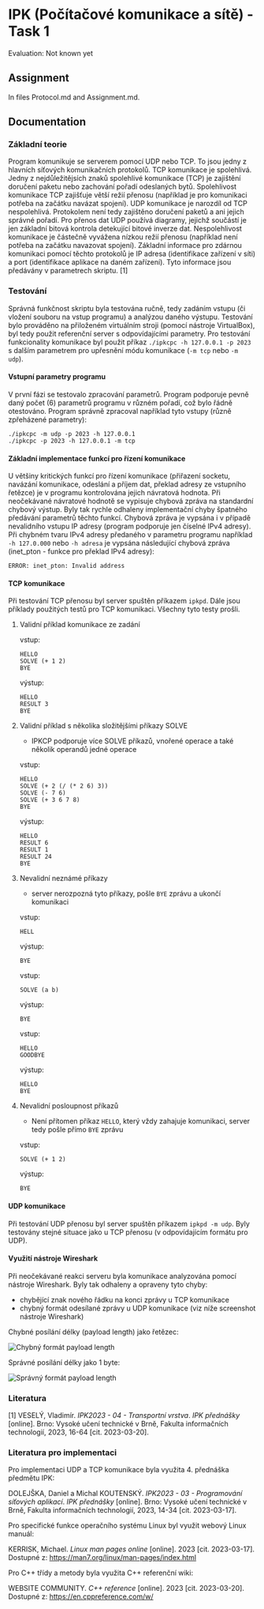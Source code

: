 # IPK (Počítačové komunikace a sítě) - Task 1

Evaluation: Not known yet

## Assignment

In files Protocol.md and Assignment.md.

## Documentation

### Základní teorie

Program komunikuje se serverem pomocí UDP nebo TCP. To jsou jedny z hlavních síťových komunikačních protokolů.
TCP komunikace je spolehlivá. Jedny z nejdůležitějsích znaků spolehlivé komunikace (TCP) je zajištění doručení paketu nebo zachování pořadí odeslaných bytů. Spolehlivost komunikace TCP zajišťuje větší režií přenosu (například je pro komunikaci potřeba na začátku navázat spojení).
UDP komunikace je narozdíl od TCP nespolehlivá. Protokolem není tedy zajištěno doručení paketů a ani jejich správné pořadí. Pro přenos dat UDP používá diagramy, jejichž součástí je jen základní bitová kontrola detekující bitové inverze dat. Nespolehlivost komunikace je částečně vyvážena nízkou režií přenosu (například není potřeba na začátku navazovat spojení).
Základní informace pro zdárnou komunikaci pomocí těchto protokolů je IP adresa (identifikace zařízení v síti) a port (identifikace aplikace na daném zařízení). Tyto informace jsou předávány v parametrech skriptu. \[1\]

### Testování

Správná funkčnost skriptu byla testována ručně, tedy zadáním vstupu (či vložení souboru na vstup programu) a analýzou daného výstupu. Testování bylo prováděno na přiloženém virtuálním stroji (pomocí nástroje VirtualBox), byl tedy použit referenční server s odpovídajícími parametry. Pro testování funkcionality komunikace byl použit příkaz `./ipkcpc -h 127.0.0.1 -p 2023` s dalším parametrem pro upřesnění módu komunikace (`-m tcp` nebo `-m udp`).

#### Vstupní parametry programu

V první fázi se testovalo zpracování parametrů. Program podporuje pevně daný počet (6) parametrů programu v různém pořadí, což bylo řádně otestováno. Program správně zpracoval například tyto vstupy (různě zpřeházené parametry):

```
./ipkcpc -m udp -p 2023 -h 127.0.0.1
./ipkcpc -p 2023 -h 127.0.0.1 -m tcp
```

#### Základní implementace funkcí pro řízení komunikace 

U většiny kritických funkcí pro řízení komunikace (přiřazení socketu, navázání komunikace, odeslání a příjem dat, překlad adresy ze vstupního řetězce) je v programu kontrolována jejich návratová hodnota. Při neočekávané návratové hodnotě se vypisuje chybová zpráva na standardní chybový výstup. Byly tak rychle odhaleny implementační chyby špatného předávání parametrů těchto funkcí. 
Chybová zpráva je vypsána i v případě nevalidního vstupu IP adresy (program podporuje jen číselné IPv4 adresy). Při chybném tvaru IPv4 adresy předaného v parametru programu například `-h 127.0.000` nebo `-h adresa` je vypsána následující chybová zpráva (inet_pton - funkce pro překlad IPv4 adresy):

```
ERROR: inet_pton: Invalid address
```

#### TCP komunikace

Při testování TCP přenosu byl server spuštěn příkazem `ipkpd`. Dále jsou příklady použitých testů pro TCP komunikaci. Všechny tyto testy prošli.

1. Validní příklad komunikace ze zadání
	
	vstup:
	```
	HELLO
	SOLVE (+ 1 2)
	BYE
	```
	
	výstup:
	```
	HELLO
	RESULT 3
	BYE
	```

2. Validní příklad s několika složitějšími příkazy SOLVE
	-  IPKCP podporuje více SOLVE příkazů, vnořené operace a také několik operandů jedné operace
	
	vstup:
	```
	HELLO
	SOLVE (+ 2 (/ (* 2 6) 3))
	SOLVE (- 7 6)
	SOLVE (+ 3 6 7 8)
	BYE
	```
	
	výstup:
	```
	HELLO
	RESULT 6
	RESULT 1
	RESULT 24
	BYE
	```

3. Nevalidní neznámé příkazy
	- server nerozpozná tyto příkazy, pošle `BYE` zprávu a ukončí komunikaci
	
	vstup:
	```
	HELL
	```
	
	výstup:
	```
	BYE
	```
	
	vstup:
	```
	SOLVE (a b)
	```
	
	výstup:
	```
	BYE
	```
	
	vstup:
	```
	HELLO
	GOODBYE
	```
	
	výstup:
	```
	HELLO
	BYE
	```

4. Nevalidní posloupnost příkazů
	- Není přítomen příkaz `HELLO`, který vždy zahajuje komunikaci, server tedy pošle přímo `BYE` zprávu
	
	vstup:
	```
	SOLVE (+ 1 2)
	```
	
	výstup:
	```
	BYE
	```

#### UDP komunikace

Při testování UDP přenosu byl server spuštěn příkazem `ipkpd -m udp`. Byly testovány stejné situace jako u TCP přenosu (v odpovídajícím formátu pro UDP).

#### Využití nástroje Wireshark

Při neočekávané reakci serveru byla komunikace analyzována pomocí nástroje Wireshark. Byly tak odhaleny a opraveny tyto chyby:
 - chybějící znak nového řádku na konci zprávy u TCP komunikace
 - chybný formát odesílané zprávy u UDP komunikace (viz níže screenshot nástroje Wireshark)

 Chybné posílání délky (payload length) jako řetězec:
 
 ![Chybný formát payload length](images/wireshark-screen-1.png)

Správné posílání délky jako 1 byte:

![Správný formát payload length](images/wireshark-screen-2.png)

### Literatura

[1] VESELÝ, Vladimír. *IPK2023 - 04 - Transportní vrstva*. *IPK přednášky* \[online\]. Brno: Vysoké učení technické v Brně, Fakulta informačních technologií, 2023, 16-64 \[cit. 2023-03-20\].

### Literatura pro implementaci

Pro implementaci UDP a TCP komunikace byla využita 4. přednáška předmětu IPK:

DOLEJŠKA, Daniel a Michal KOUTENSKÝ. *IPK2023 - 03 - Programování síťových aplikací*. *IPK přednášky* \[online\]. Brno: Vysoké učení technické v Brně, Fakulta informačních technologií, 2023, 14-34 \[cit. 2023-03-17\].

Pro specifické funkce operačního systému Linux byl využit webový Linux manuál:

KERRISK, Michael. *Linux man pages online* \[online\]. 2023 \[cit. 2023-03-17\]. Dostupné z: https://man7.org/linux/man-pages/index.html

Pro C++ třídy a metody byla využita C++ referenční wiki:

WEBSITE COMMUNITY. *C++ reference* \[online\]. 2023 \[cit. 2023-03-20\]. Dostupné z: https://en.cppreference.com/w/